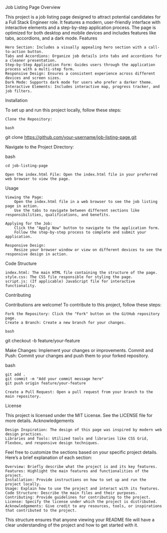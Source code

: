 Job Listing Page
Overview

This project is a job listing page designed to attract potential candidates for a Full Stack Engineer role. It features a modern, user-friendly interface with interactive elements and a step-by-step application process. The page is optimized for both desktop and mobile devices and includes features like tabs, accordions, and a dark mode.
Features

    Hero Section: Includes a visually appealing hero section with a call-to-action button.
    Tabs and Accordions: Organize job details into tabs and accordions for a cleaner presentation.
    Step-by-Step Application Form: Guides users through the application process with a multi-step form.
    Responsive Design: Ensures a consistent experience across different devices and screen sizes.
    Dark Mode: Supports dark mode for users who prefer a darker theme.
    Interactive Elements: Includes interactive map, progress tracker, and job filters.

Installation

To set up and run this project locally, follow these steps:

    Clone the Repository:

    bash

git clone https://github.com/your-username/job-listing-page.git

Navigate to the Project Directory:

bash

    cd job-listing-page

    Open the index.html File: Open the index.html file in your preferred web browser to view the page.

Usage

    Viewing the Page:
        Open the index.html file in a web browser to see the job listing page in action.
        Use the tabs to navigate between different sections like responsibilities, qualifications, and benefits.

    Applying for the Job:
        Click the "Apply Now" button to navigate to the application form.
        Follow the step-by-step process to complete and submit your application.

    Responsive Design:
        Resize your browser window or view on different devices to see the responsive design in action.

Code Structure

    index.html: The main HTML file containing the structure of the page.
    style.css: The CSS file responsible for styling the page.
    script.js: (If applicable) JavaScript file for interactive functionality.

Contributing

Contributions are welcome! To contribute to this project, follow these steps:

    Fork the Repository: Click the "Fork" button on the GitHub repository page.
    Create a Branch: Create a new branch for your changes.

    bash

git checkout -b feature/your-feature

Make Changes: Implement your changes or improvements.
Commit and Push: Commit your changes and push them to your forked repository.

bash

    git add .
    git commit -m "Add your commit message here"
    git push origin feature/your-feature

    Create a Pull Request: Open a pull request from your branch to the main repository.

License

This project is licensed under the MIT License. See the LICENSE file for more details.
Acknowledgements

    Design Inspiration: The design of this page was inspired by modern web design practices.
    Libraries and Tools: Utilized tools and libraries like CSS Grid, Flexbox, and responsive design techniques.

Feel free to customize the sections based on your specific project details. Here’s a brief explanation of each section:

    Overview: Briefly describe what the project is and its key features.
    Features: Highlight the main features and functionalities of the project.
    Installation: Provide instructions on how to set up and run the project locally.
    Usage: Explain how to use the project and interact with its features.
    Code Structure: Describe the main files and their purposes.
    Contributing: Provide guidelines for contributing to the project.
    License: Specify the license under which the project is distributed.
    Acknowledgements: Give credit to any resources, tools, or inspirations that contributed to the project.

This structure ensures that anyone viewing your README file will have a clear understanding of the project and how to get started with it.
